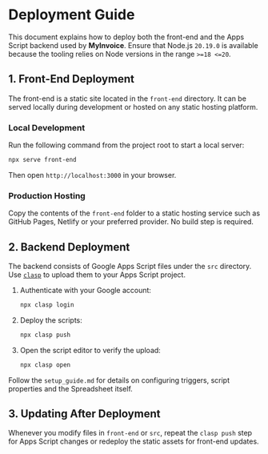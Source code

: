 # Deployment Guide

This document explains how to deploy both the front-end and the Apps Script
backend used by **MyInvoice**. Ensure that Node.js `20.19.0` is available
because the tooling relies on Node versions in the range `>=18 <=20`.

## 1. Front-End Deployment

The front-end is a static site located in the `front-end` directory. It can be
served locally during development or hosted on any static hosting platform.

### Local Development

Run the following command from the project root to start a local server:

```bash
npx serve front-end
```

Then open `http://localhost:3000` in your browser.

### Production Hosting

Copy the contents of the `front-end` folder to a static hosting service such as
GitHub Pages, Netlify or your preferred provider. No build step is required.

## 2. Backend Deployment

The backend consists of Google Apps Script files under the `src` directory. Use
[`clasp`](https://github.com/google/clasp) to upload them to your Apps Script
project.

1. Authenticate with your Google account:

   ```bash
   npx clasp login
   ```

2. Deploy the scripts:

   ```bash
   npx clasp push
   ```

3. Open the script editor to verify the upload:

   ```bash
   npx clasp open
   ```

Follow the `setup_guide.md` for details on configuring triggers, script
properties and the Spreadsheet itself.

## 3. Updating After Deployment

Whenever you modify files in `front-end` or `src`, repeat the `clasp push` step
for Apps Script changes or redeploy the static assets for front-end updates.
